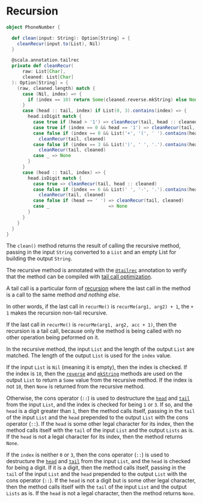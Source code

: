 # Recursion

```scala
object PhoneNumber {

  def clean(input: String): Option[String] = {
    cleanRecur(input.to(List), Nil)
  }

  @scala.annotation.tailrec
  private def cleanRecur(
      raw: List[Char],
      cleaned: List[Char]
  ): Option[String] = {
    (raw, cleaned.length) match {
      case (Nil, index) => {
        if (index == 10) return Some(cleaned.reverse.mkString) else None
      }
      case (head :: tail, index) if List(0, 3).contains(index) => {
        head.isDigit match {
          case true if (head > '1') => cleanRecur(tail, head :: cleaned)
          case true if (index == 0 && head == '1') => cleanRecur(tail, cleaned)
          case false if (index == 0 && List('+', '(', ' ').contains(head)) =>
            cleanRecur(tail, cleaned)
          case false if (index == 3 && List(')', ' ', '.').contains(head)) =>
            cleanRecur(tail, cleaned)
          case _ => None
        }
      }
      case (head :: tail, index) => {
        head.isDigit match {
          case true => cleanRecur(tail, head :: cleaned)
          case false if (index == 6 && List(' ', '-', '.').contains(head)) =>
            cleanRecur(tail, cleaned)
          case false if (head == ' ') => cleanRecur(tail, cleaned)
          case _                      => None
        }
      }
    }
  }
}
```

The `clean()` method returns the result of calling the recursive method, passing in the input `String` converted to a `List` and
an empty List for building the output `String`.

The recursive method is annotated with the [`@tailrec`][tailrec-annotation] annotation to verify that the method can be compiled
with [tail call optimization][tail-opt].

A tail call is a particular form of [recursion][recursion] where the last call in the method is a call to the same method _and nothing else_.

In other words, if the last call in `recurMe()` is `recurMe(arg1, arg2) + 1`, the `+ 1` makes the recursion non-tail recursive.

If the last call in `recurMe()` is `recurMe(arg1, arg2, acc + 1)`, then the recursion is a tail call, because only the method is being called
with no other operation being peformed on it.

In the recursive method, the input `List` and the length of the output `List` are matched.
The length of the output `List` is used for the `index` value.

If the input `List` is `Nil` (meaning it is empty), then the index is checked.
If the index is `10`, then the [`reverse`][reverse] and [`mkString`][mkstring] methods are used on the output `List` to return a `Some` value
from the recursive method.
If the index is not `10`, then `None` is returned from the recursive method.

Otherwise, the cons operator (`::`) is used to destructure the [`head`][head] and [`tail`][tail] from the input `List`, and
the index is checked for being `1` or `3`.
If so, and the `head` is a digit greater than `1`, then the method calls itself, passing in the `tail` of the input `List`
and the `head` prepended to the output `List` with the cons operator (`::`).
If the `head` is some other legal character for its index, then the method calls itself with the `tail` of the input `List`
and the output `Lists` as is.
If the `head` is not a legal character for its index, then the method returns `None`.

If the `index` is neither `0` or `3`, then  the cons operator (`::`) is used to destructure the [`head`][head] and [`tail`][tail] from the input `List`,
and the `head` is checked for being a digit.
If it is a digit, then the method calls itself, passing in the `tail` of the input `List`
and the `head` prepended to the output `List` with the cons operator (`::`).
If the `head` is not a digit but is some other legal character, then the method calls itself with the `tail` of the input `List`
and the output `Lists` as is.
If the `head` is not a legal character, then the method returns `None`.

[match]: https://docs.scala-lang.org/tour/pattern-matching.html
[pattern-matching]: https://docs.scala-lang.org/tour/pattern-matching.html
[immutability]: https://alvinalexander.com/scala/scala-idiom-immutable-code-functional-programming-immutability/
[recursion]: https://www.geeksforgeeks.org/recursion-in-scala/
[tailrec-annotation]: https://www.scala-lang.org/api/2.12.1/scala/annotation/tailrec.html
[tail-opt]: https://www.baeldung.com/scala/tail-recursion
[last]: https://www.scala-lang.org/api/2.12.7/scala/collection/immutable/StringOps.html#last:A
[init]: https://www.scala-lang.org/api/2.12.7/scala/collection/immutable/StringOps.html#init:Repr
[reverse]: https://www.scala-lang.org/api/2.13.4/scala/collection/immutable/List.html#reverse:List[A]
[mkstring]: https://www.scala-lang.org/api/2.13.4/scala/collection/immutable/List.html#mkString:String
[head]: https://www.scala-lang.org/api/2.13.4/scala/collection/immutable/List.html#head:A
[tail]: https://www.scala-lang.org/api/2.13.4/scala/collection/immutable/List.html#tail:C
